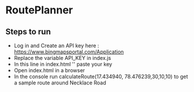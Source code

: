 # RoutePlanner
## Steps to run
- Log in and Create an API key here : https://www.bingmapsportal.com/Application
- Replace the variable API_KEY in index.js
- In this line in index.html
  '<script type='text/javascript'
            src='http://www.bing.com/api/maps/mapcontrol?callback=GetMap&key=' 
            async defer></script>'
  paste your key
- Open index.html in a browser
- In the console run calculateRoute(17.434940, 78.476239,30,10,10) to get a sample route around Necklace Road
